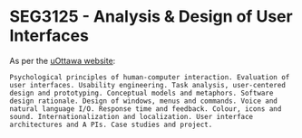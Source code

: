 # SEG3125 - Analysis &amp; Design of User Interfaces

As per the [uOttawa website](https://catalogue.uottawa.ca/en/courses/seg/):
```
Psychological principles of human-computer interaction. Evaluation of user interfaces. Usability engineering. Task analysis, user-centered design and prototyping. Conceptual models and metaphors. Software design rationale. Design of windows, menus and commands. Voice and natural language I/O. Response time and feedback. Colour, icons and sound. Internationalization and localization. User interface architectures and A PIs. Case studies and project.
```